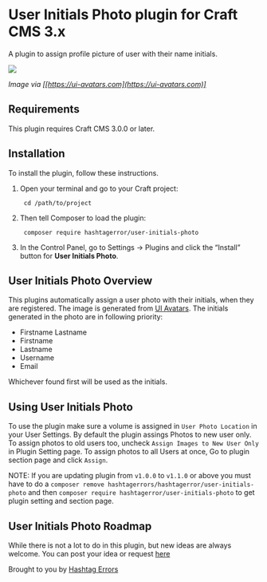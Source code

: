 
# User Initials Photo plugin for Craft CMS 3.x

A plugin to assign profile picture of user with their name initials.

<img src="https://ui-avatars.com/assets/promo-new.png">

*Image via [[https://ui-avatars.com](https://ui-avatars.com)]*

## Requirements

This plugin requires Craft CMS 3.0.0 or later.

## Installation

To install the plugin, follow these instructions.

1. Open your terminal and go to your Craft project:

        cd /path/to/project

2. Then tell Composer to load the plugin:

        composer require hashtagerror/user-initials-photo

3. In the Control Panel, go to Settings → Plugins and click the “Install” button for **User Initials Photo**.

## User Initials Photo Overview

This plugins automatically assign a user photo with their initials, when they are registered. The image is generated from [UI Avatars](https://ui-avatars.com). The initials generated in the photo are in following priority:
* Firstname Lastname
* Firstname
* Lastname
* Username
* Email

Whichever found first will be used as the initials.

## Using User Initials Photo

To use the plugin make sure a volume is assigned in `User Photo Location` in your User Settings. 
By default the plugin assings Photos to new user only. To assign photos to old users too, uncheck `Assign Images to New User Only` in Plugin Setting page.
To assign photos to all Users at once, Go to plugin section page and click `Assign`.

NOTE: If you are updating plugin from `v1.0.0` to `v1.1.0` or above you must have to do a `composer remove hashtagerrors/hashtagerror/user-initials-photo` and then `composer require hashtagerror/user-initials-photo` to get plugin setting and section page.

## User Initials Photo Roadmap

While there is not a lot to do in this plugin, but new ideas are always welcome. You can post your idea or request [here](https://github.com/hashtagerrors/userinitialsphoto/issues/new) 

Brought to you by [Hashtag Errors](http://www.hashtagerrors.com)
